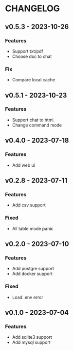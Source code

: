 # CHANGELOG

## v0.5.3 - 2023-10-26
### Features
* Support txt/pdf
* Choose doc to chat
### Fix
* Compare local cache
 
## v0.5.1 - 2023-10-23
### Features
* Support chat to html. 
* Change command mode
 
## v0.4.0 - 2023-07-18
### Features
* Add web ui 
 
## v0.2.8 - 2023-07-11
### Features
* Add csv support
### Fixed
* All table mode panic
 
## v0.2.0 - 2023-07-10 
### Features
* Add postgre support
* Add docker support
### Fixed
* Load .env error 

## v0.1.0 - 2023-07-04
### Features
* Add sqlite3 support
* Add mysql support

